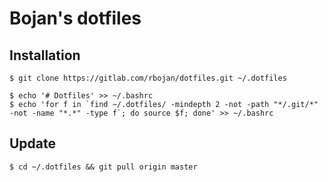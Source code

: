 Bojan's dotfiles
===============

Installation
-------------------

    $ git clone https://gitlab.com/rbojan/dotfiles.git ~/.dotfiles
	
	$ echo '# Dotfiles' >> ~/.bashrc
	$ echo 'for f in `find ~/.dotfiles/ -mindepth 2 -not -path "*/.git/*" -not -name "*.*" -type f`; do source $f; done' >> ~/.bashrc
	
Update
-------------------

    $ cd ~/.dotfiles && git pull origin master
